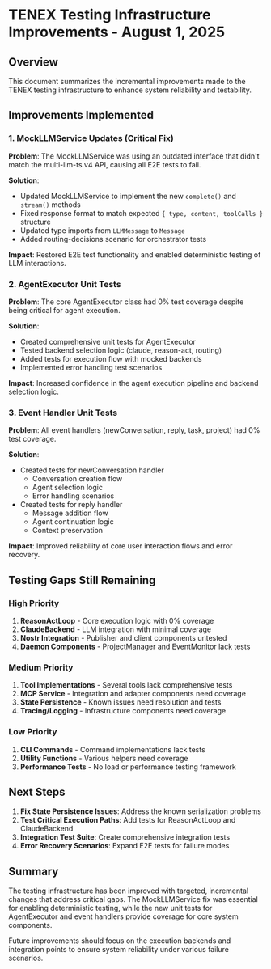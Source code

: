 # TENEX Testing Infrastructure Improvements - August 1, 2025

## Overview

This document summarizes the incremental improvements made to the TENEX testing infrastructure to enhance system reliability and testability.

## Improvements Implemented

### 1. MockLLMService Updates (Critical Fix)

**Problem**: The MockLLMService was using an outdated interface that didn't match the multi-llm-ts v4 API, causing all E2E tests to fail.

**Solution**:
- Updated MockLLMService to implement the new `complete()` and `stream()` methods
- Fixed response format to match expected `{ type, content, toolCalls }` structure
- Updated type imports from `LLMMessage` to `Message`
- Added routing-decisions scenario for orchestrator tests

**Impact**: Restored E2E test functionality and enabled deterministic testing of LLM interactions.

### 2. AgentExecutor Unit Tests

**Problem**: The core AgentExecutor class had 0% test coverage despite being critical for agent execution.

**Solution**:
- Created comprehensive unit tests for AgentExecutor
- Tested backend selection logic (claude, reason-act, routing)
- Added tests for execution flow with mocked backends
- Implemented error handling test scenarios

**Impact**: Increased confidence in the agent execution pipeline and backend selection logic.

### 3. Event Handler Unit Tests

**Problem**: All event handlers (newConversation, reply, task, project) had 0% test coverage.

**Solution**:
- Created tests for newConversation handler
  - Conversation creation flow
  - Agent selection logic
  - Error handling scenarios
- Created tests for reply handler
  - Message addition flow
  - Agent continuation logic
  - Context preservation

**Impact**: Improved reliability of core user interaction flows and error recovery.

## Testing Gaps Still Remaining

### High Priority
1. **ReasonActLoop** - Core execution logic with 0% coverage
2. **ClaudeBackend** - LLM integration with minimal coverage
3. **Nostr Integration** - Publisher and client components untested
4. **Daemon Components** - ProjectManager and EventMonitor lack tests

### Medium Priority
1. **Tool Implementations** - Several tools lack comprehensive tests
2. **MCP Service** - Integration and adapter components need coverage
3. **State Persistence** - Known issues need resolution and tests
4. **Tracing/Logging** - Infrastructure components need coverage

### Low Priority
1. **CLI Commands** - Command implementations lack tests
2. **Utility Functions** - Various helpers need coverage
3. **Performance Tests** - No load or performance testing framework

## Next Steps

1. **Fix State Persistence Issues**: Address the known serialization problems
2. **Test Critical Execution Paths**: Add tests for ReasonActLoop and ClaudeBackend
3. **Integration Test Suite**: Create comprehensive integration tests
4. **Error Recovery Scenarios**: Expand E2E tests for failure modes

## Summary

The testing infrastructure has been improved with targeted, incremental changes that address critical gaps. The MockLLMService fix was essential for enabling deterministic testing, while the new unit tests for AgentExecutor and event handlers provide coverage for core system components.

Future improvements should focus on the execution backends and integration points to ensure system reliability under various failure scenarios.